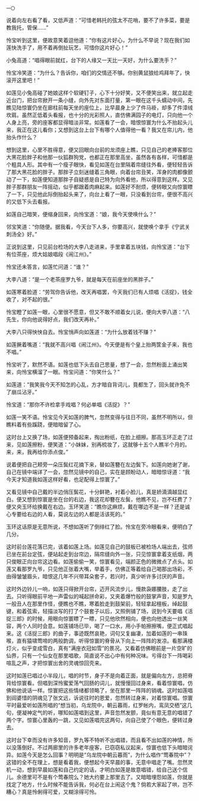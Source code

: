     一〇 

   说着向左右看了看，又低声道：“可惜老韩托的弦太不花哨，要不了许多菜，要是教我托，管保……”

   怜宝听到这里，便故意笑着逗他道：“你有这片好心，为什么不早说？现在我们如莲快洗手了，用不着再倒扯玩艺，可惜你这片好心！”

   小兔高道：“唱得眼前就红，台下的人缘又一天比一天好，为什么要洗手？”

   怜宝冷笑道：“为什么？告诉你，咱们的交情还不够。你别黄鼠狼给鸡拜年了，快滚开这里吧！”

   如莲见小兔高碰了她娘这样个软硬钉子，心下十分好笑，又不便笑出来，就立起走近台门，把台帘掀开一条小缝，向外先对东面打量，第一眼在这千头蠕动中间，先瞧见陆惊寰仍坐在廊柱前每天坐的座位上，比早晨身上少了件马褂，却多了件漳绒坎肩。虽然正低着头看报，也十分的光彩照人，直仿佛满园子的电灯，只向他一个人身上亮，旁的座客都显得暗淡非常。如莲看了一会，暗恨惊寰为什么不抬起头儿来，我正在这儿看你；又想到这台上台下有哪个人值得他一看？我又在帘儿内，他抬头作什么？

   想到这里，心里不胜得意，便又回眼向台前的龙须座上瞧，只见自己的老捧客那位大黑花脸胖子和他那一伙狐群狗党，也都正在那里高坐，虽然各有各样，可惜都是个粗具人形。其中有一个瘦子眼快，看见如莲在台里隔着帘缝往外看，便轻轻告诉了那大黑花脸的胖子。那胖子立刻迷缝着三角眼，向着台帘丑笑，浑身的肉都像颤动了一下，如莲便知道那胖子自疑惑是自己特为向外看他，所以得意到这样。又见胖子那群朋友一阵摇动，似乎都跟着肉麻起来。如莲好不耐烦，便转眼又向惊寰瞟了一下，只见他此际倒抬起头来了，向台上看了一眼，只没看到台帘，便很不高兴的又低下头去看报。

   如莲自己暗笑，便缩身回来，向怜宝道：“娘，我今天使唤什么？”

   邻宝笑道：“你随便。据我看，今天台下人多，你要高兴，就使唤个拿手《宁武关刺汤全》好。”

   正说到这里，只见前台检场的大李八走进来，手里拿着五块钱，向怜宝道：“台下有位茶座，烦大姑娘唱段《闹江州》。”

   怜宝还未答言，如莲忙问道：“谁？”

   大李八道：“是一个老茶座罗九爷，就是每天在前座坐的黑胖子。”

   如莲寒着脸道：“劳驾你告诉他，改天再唱罢，今天我们已有人烦唱《活捉》，钱全收了，对不起的很。”

   怜宝瞪了如莲一眼，心里很不愿意，但又不敢不顺着女儿说，便向大李八道：“八先生，你向他说得好点，我们改天再补。”

   大李八只得怏怏自去。怜宝悄声向如莲道：“为什么放着钱不赚？”

   如莲撅着嘴道：“我就不高兴唱《闹江州》。今天便是有个皇上抬两筐金子来，我也不唱。”

   怜宝听了，默然不语。如莲也低下头去自己思量，想了一会，忽然粉面上涌出笑来，向怜宝横溜了一眼。怜宝问道：“你笑什么？”

   如莲道：“我笑我今天不知怎的心乱，方才暗自背词儿，竟都生了，回头就许免不了崩瓜沾牙。”

   怜宝道：“那你不许检拿手戏唱？何必单唱《活捉》？”

   如莲一笑不语。怜宝见今天如莲的脾气，忽然变得与往日不同，虽然不明所以，但瞧料着有些蹊跷，便暗暗留了心。

   这时台上又换了场，如莲便预备起来，掏出粉纸，在脸上细擦。那高玉环正走了过来，见如莲擦粉，便笑道：“小妹妹，别再梳妆了，这就够十五个人瞧半个月的。来，来，我再给你添点俊。”

   说着便把自己颊旁一朵压鬓红花摘下来，替如莲簪在左边鬓下。如莲向她谢了谢，自己在镜中端详了一会，忽然见镜中的自己，实在是顾盼动人，暗暗惊讶道：“我今天才知道我如莲这样好看，也足配得上惊寰了。”

   又看见镜中自己戴的半边俏压鬓花，十分鲜艳，衬着小脸儿，真是娇滴滴越显红白。便又想到惊寰是坐在台的右边，我这花却簪在左鬓，他瞧不见，岂不枉费了？便又央玉环给换戴在右边。玉环笑道：“瞧你这麻烦，戴在哪边不是一样？还是诚心专要给右边的人看，莫说左边的人都是活该死的。”

   玉环这话原是无意所说，不想如莲听了倒绯红了脸。怜宝在旁冷眼看来，便明白了几分。

   这时前台莲花落已完，该着如莲上场。如莲见自己的鼓板已被检场人端出去，弦师已坐在前台定弦，便站起走到台帘边，隔帘缝向外一张，只见惊寰拿着支纸烟，两只俊眼正向台帘这边看。如莲偷偷一笑，惊寰看见，端颜正色的微微点了点头。如莲又看那罗九爷，只见他正张着大嘴，举着手，仿佛正等着给自己喝那出场彩，不由得皱皱眉头，暗恨这几年不兴带耳朵套子，若兴时，真少听许多讨厌的声音。

   这时外边铃儿一响，如莲只得掀开台帘，迈开风流步儿，慢款袅娜腰肢，走了出去。只听得眼前平地一声雷似的喊起拼命彩，又夹着爆竹般的鼓掌声音，知是罗九一般丑人在那里作怪，便瞧也不瞧，寒着脸走到鼓架前，轻轻拿起檀板，绰起鼓键，和着弦索，轻描淡写的打了个鼓套子以后，又照例铺了场，说到今天要唱《活捉三郎》的时候，用眼向惊寰瞟了一瞟，只见他欣然相向，便也向他透出一丝笑容，两个人同时会意。如莲铺场已毕，喝了一口水，用小手帕擦擦嘴，便正式唱起来。这《活捉三郎》的曲子，事迹既然哀艳，词句又复幽凄，加着如莲的一串珠喉，直有猿啸莺啼的两般韵调，听得惊寰的脊骨从下向上一阵阵的发凉。看那满楼灯火，似乎变成雪白，真有“满座衣冠如雪”的景况。又看着仿佛眼前是一片空旷的仙界，只有一个仙女在那里唱歌，简直说不出心中有何种况味。亏得台下一阵喝彩喧乱之声，才把惊寰出舍的灵魂惊回壳来。

   这时如莲已唱过小半段儿，唱的时节，身子不是向着正面，就是偏向左方，总把脊背给惊寰看。但唱到深怜蜜爱荡气回肠的词儿，就慢慢回过身来，看着惊寰唱，仿佛和他说话一样。惊寰把这些情绪都领略了，坐在那里一阵阵的销魂。这时如莲唱到阎婆惜的阴魂见了张文远，诉说往时的恩爱，忽然转过身来，对着惊寰唱。惊寰平时最爱听如莲所唱的“想当初，乌龙院中，朝云暮雨，红罗帐内，鸾凤交栖”这几句，便凝神定气的听，哪知如莲唱到这里，声音忽然发颤，竟似有意无意的唱错了两个字。惊寰心里轰的一跳，又见如莲唱完这两句，向自己使了个眼色，便转过身去。

   这时台下幸而没有许多知音，罗九等不特听不出唱错，而且看不出如莲的神情，所以没落倒好。不过两廊里的许多老年座客，已窃窃私议起来，惊寰也低下头暗暗诧异。如莲今天是怎么回事？明明是“乌龙院中朝云暮雨”，为什么唱作“莺春院中”？这错的全不在理上，想是看着我，便想起今天早晨的事，无意中唱走了嘴。忽然灵机一动，想到早晨如莲和自己约定的话，才明白如莲是故意唱错，给自己送个信儿。余德里可不是有个莺春院么？她大约要上那里去了。又暗暗埋怨如莲，你就是找定了地方，什么时候不能告诉我，何必在台上闹这个鬼？倘若大家起了哄，岂不糟心？真是怜俐得可爱，又糊涂得可怜。

